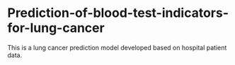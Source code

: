 # Prediction-of-blood-test-indicators-for-lung-cancer
This is a lung cancer prediction model developed based on hospital patient data. 
